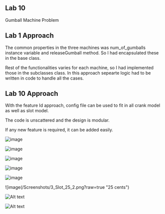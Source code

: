 ## Lab 10
Gumball Machine Problem


## Lab 1 Approach

The common properties in the three machines was num_of_gumballs instance variable and releaseGumball method. So I had encapsulated these in the base class.

Rest of the functionalities varies for each machine, so I had implemented those in the subclasses class.
In this approach sepearte logic had to be written in code to handle all the cases.

## Lab 10 Approach

With the feature Id approach, config file can be used to fit in all crank model as well as slot model.

The code is unscattered and the design is modular.

If any new feature is required, it can be added easily.

![image](/Screenshots/1_Crank_25_1.png?raw=true "25 cents")

![image](/Screenshots/1_Crank_25_2.png?raw=true "25 cents")

![image](/Screenshots/2_Crank_50_1.png?raw=true "50 cents")

![image](/Screenshots/2_Crank_50_2.png?raw=true "50 cents")

![image](/Screenshots/3_Slot_25_1.png?raw=true "25 cents")

![image(/Screenshots/3_Slot_25_2.png?raw=true "25 cents")

![Alt text](/Screenshots/4_Slot_50_1.png?raw=true "50 cents")

![Alt text](/Screenshots/4_Slot_50_2.png?raw=true "50 cents")

